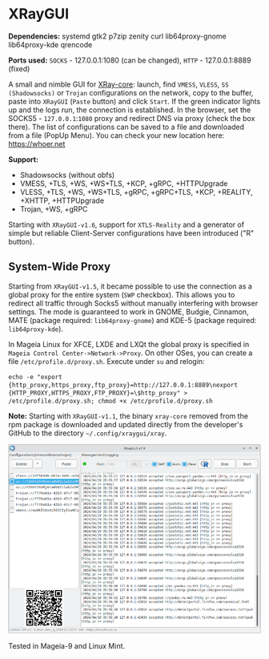# XRayGUI
**Dependencies:** systemd gtk2 p7zip zenity curl lib64proxy-gnome lib64proxy-kde qrencode  
  
**Ports used:** `SOCKS` - 127.0.0.1:1080 (can be changed), `HTTP` - 127.0.0.1:8889 (fixed)
  
A small and nimble GUI for [XRay-core](https://github.com/XTLS/Xray-core): launch, find `VMESS`, `VLESS`, `SS (Shadowsocks)` or `Trojan` configurations on the network, copy to the buffer, paste into `XRayGUI` (`Paste` button) and click `Start`. If the green indicator lights up and the logs run, the connection is established. In the browser, set the SOCKS5 - `127.0.0.1`:`1080` proxy and redirect DNS via proxy (check the box there). The list of configurations can be saved to a file and downloaded from a file (PopUp Menu). You can check your new location here: https://whoer.net  

**Support:**
+ Shadowsocks (without obfs)
+ VMESS, +TLS, +WS, +WS+TLS, +KCP, +gRPC, +HTTPUpgrade
+ VLESS, +TLS, +WS, +WS+TLS, +gRPC, +gRPC+TLS, +KCP, +REALITY, +XHTTP, +HTTPUpgrade
+ Trojan, +WS, +gRPC

Starting with `XRayGUI-v1.6`, support for `XTLS-Reality` and a generator of simple but reliable Client-Server configurations have been introduced ("R" button).

System-Wide Proxy
--
Starting from `XRayGUI-v1.5`, it became possible to use the connection as a global proxy for the entire system (`SWP` checkbox). This allows you to redirect all traffic through Socks5 without manually interfering with browser settings. The mode is guaranteed to work in GNOME, Budgie, Cinnamon, MATE (package required: `lib64proxy-gnome`) and KDE-5 (package required: `lib64proxy-kde`).
  
In Mageia Linux for XFCE, LXDE and LXQt the global proxy is specified in `Mageia Control Center->Network->Proxy`. On other OSes, you can create a file `/etc/profile.d/proxy.sh`. Execute under `su` and relogin:
```
echo -e "export {http_proxy,https_proxy,ftp_proxy}=http://127.0.0.1:8889\nexport {HTTP_PROXY,HTTPS_PROXY,FTP_PROXY}=\$http_proxy" > /etc/profile.d/proxy.sh; chmod +x /etc/profile.d/proxy.sh
```
**Note:** Starting with `XRayGUI-v1.1`, the binary `xray-core` removed from the rpm package is downloaded and updated directly from the developer's GitHub to the directory `~/.config/xraygui/xray`.  
  
![](https://github.com/AKotov-dev/XRayGUI/blob/main/Screenshot3.png)  
  
Tested in Mageia-9 and Linux Mint.
